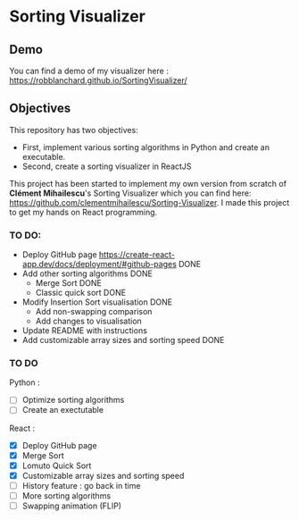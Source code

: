 # Sorting Visualizer

## Demo

You can find a demo of my visualizer here : https://robblanchard.github.io/SortingVisualizer/

## Objectives 
This repository has two objectives:
* First, implement various sorting algorithms in Python and create an executable.
* Second, create a sorting visualizer in ReactJS

This project has been started to implement my own version from scratch of **Clément Mihailescu**'s Sorting Visualizer which you can find here: https://github.com/clementmihailescu/Sorting-Visualizer.
I made this project to get my hands on React programming.

### TO DO:
* Deploy GitHub page https://create-react-app.dev/docs/deployment/#github-pages DONE
* Add other sorting algorithms DONE
    * Merge Sort DONE
    * Classic quick sort DONE
* Modify Insertion Sort visualisation DONE
    * Add non-swapping comparison
    * Add changes to visualisation
* Update README with instructions
* Add customizable array sizes and sorting speed DONE

### TO DO

Python : 
- [ ] Optimize sorting algorithms
- [ ] Create an exectutable  

React :
- [x] Deploy GitHub page
- [x] Merge Sort
- [X] Lomuto Quick Sort
- [X] Customizable array sizes and sorting speed
- [ ] History feature : go back in time
- [ ] More sorting algorithms
- [ ] Swapping animation (FLIP) 